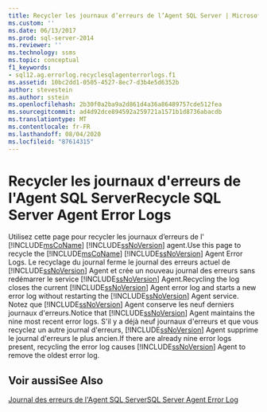```yaml
---
title: Recycler les journaux d’erreurs de l’Agent SQL Server | Microsoft Docs
ms.custom: ''
ms.date: 06/13/2017
ms.prod: sql-server-2014
ms.reviewer: ''
ms.technology: ssms
ms.topic: conceptual
f1_keywords:
- sql12.ag.errorlog.recyclesqlagenterrorlogs.f1
ms.assetid: 10bc2dd1-0505-4527-8ec7-d3b4e5d6352b
author: stevestein
ms.author: sstein
ms.openlocfilehash: 2b30f0a2ba9a2d861d4a36a86489757cde512fea
ms.sourcegitcommit: ad4d92dce894592a259721a1571b1d8736abacdb
ms.translationtype: MT
ms.contentlocale: fr-FR
ms.lasthandoff: 08/04/2020
ms.locfileid: "87614315"
---
```

# <a name="recycle-sql-server-agent-error-logs"></a><span data-ttu-id="4aafa-102">Recycler les journaux d'erreurs de l'Agent SQL Server</span><span class="sxs-lookup"><span data-stu-id="4aafa-102">Recycle SQL Server Agent Error Logs</span></span>
  <span data-ttu-id="4aafa-103">Utilisez cette page pour recycler les journaux d’erreurs de l' [!INCLUDE[msCoName](../../includes/msconame-md.md)] [!INCLUDE[ssNoVersion](../../includes/ssnoversion-md.md)] agent.</span><span class="sxs-lookup"><span data-stu-id="4aafa-103">Use this page to recycle the [!INCLUDE[msCoName](../../includes/msconame-md.md)] [!INCLUDE[ssNoVersion](../../includes/ssnoversion-md.md)] Agent Error Logs.</span></span> <span data-ttu-id="4aafa-104">Le recyclage du journal ferme le journal des erreurs actuel de [!INCLUDE[ssNoVersion](../../includes/ssnoversion-md.md)] Agent et crée un nouveau journal des erreurs sans redémarrer le service [!INCLUDE[ssNoVersion](../../includes/ssnoversion-md.md)] Agent.</span><span class="sxs-lookup"><span data-stu-id="4aafa-104">Recycling the log closes the current [!INCLUDE[ssNoVersion](../../includes/ssnoversion-md.md)] Agent error log and starts a new error log without restarting the [!INCLUDE[ssNoVersion](../../includes/ssnoversion-md.md)] Agent service.</span></span> <span data-ttu-id="4aafa-105">Notez que [!INCLUDE[ssNoVersion](../../includes/ssnoversion-md.md)] Agent conserve les neuf derniers journaux d'erreurs.</span><span class="sxs-lookup"><span data-stu-id="4aafa-105">Notice that [!INCLUDE[ssNoVersion](../../includes/ssnoversion-md.md)] Agent maintains the nine most recent error logs.</span></span> <span data-ttu-id="4aafa-106">S'il y a déjà neuf journaux d'erreurs et que vous recyclez un autre journal d'erreurs, [!INCLUDE[ssNoVersion](../../includes/ssnoversion-md.md)] Agent supprime le journal d'erreurs le plus ancien.</span><span class="sxs-lookup"><span data-stu-id="4aafa-106">If there are already nine error logs present, recycling the error log causes [!INCLUDE[ssNoVersion](../../includes/ssnoversion-md.md)] Agent to remove the oldest error log.</span></span>  
  
## <a name="see-also"></a><span data-ttu-id="4aafa-107">Voir aussi</span><span class="sxs-lookup"><span data-stu-id="4aafa-107">See Also</span></span>  
 [<span data-ttu-id="4aafa-108">Journal des erreurs de l'Agent SQL Server</span><span class="sxs-lookup"><span data-stu-id="4aafa-108">SQL Server Agent Error Log</span></span>](sql-server-agent-error-log.md)  
  
  
